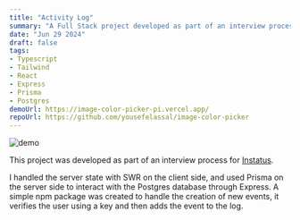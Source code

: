 ```yaml
---
title: "Activity Log"
summary: "A Full Stack project developed as part of an interview process. Showcases infinite loading, filtering, csv export, and a live search."
date: "Jun 29 2024"
draft: false
tags:
- Typescript
- Tailwind
- React
- Express
- Prisma
- Postgres
demoUrl: https://image-color-picker-pi.vercel.app/
repoUrl: https://github.com/yousefelassal/image-color-picker
---
```


<img src="https://utfs.io/f/hqvJtwAnNHr9eOsLCEkmBMSVJd27lYkjZfDQ3IHrs50T6po4" alt="demo">

This project was developed as part of an interview process for [Instatus](https://instatus.com/). 

I handled the server state with SWR on the client side, and used Prisma on the server side to interact with the Postgres database through Express. A simple npm package was created to handle the creation of new events, it verifies the user using a key and then adds the event to the log.
